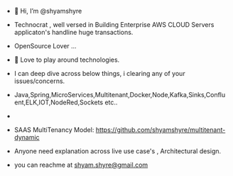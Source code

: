 - 👋 Hi, I’m @shyamshyre
- Technocrat , well versed in Building Enterprise AWS CLOUD Servers applicaton's handline huge transactions.
- OpenSource Lover ...
- 👀 Love to play around technologies.
- I can deep dive across below things, i clearing any of your issues/concerns.
- Java,Spring,MicroServices,Multitenant,Docker,Node,Kafka,Sinks,Confluent,ELK,IOT,NodeRed,Sockets etc..
- 
- SAAS MultiTenancy Model:  https://github.com/shyamshyre/multitenant-dynamic

- Anyone need explanation across live use case's , Architectural design.
- you can reachme at shyam.shyre@gmail.com

<!---
shyamshyre/shyamshyre is a ✨ special ✨ repository because its `README.md` (this file) appears on your GitHub profile.
You can click the Preview link to take a look at your changes.
--->
